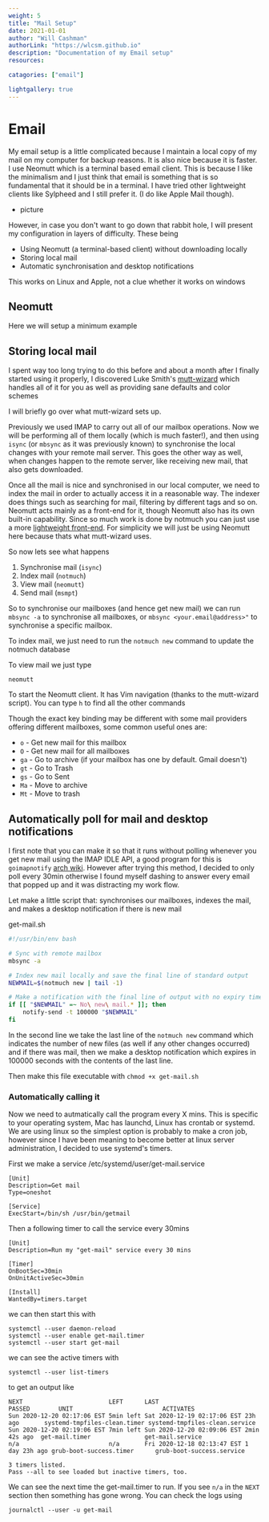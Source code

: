 ```yaml
---
weight: 5
title: "Mail Setup"
date: 2021-01-01
author: "Will Cashman"
authorLink: "https://wlcsm.github.io"
description: "Documentation of my Email setup"
resources:

catagories: ["email"]

lightgallery: true
---
```


# Email

My email setup is a little complicated because I maintain a local copy of my mail on my computer for backup reasons. It is also nice because it is faster.
I use Neomutt which is a terminal based email client. This is because I like the minimalism and I just think that email is something that is so fundamental that it should be in a terminal. I have tried other lightweight clients like Sylpheed and I still prefer it. (I do like Apple Mail though).

- picture

However, in case you don't want to go down that rabbit hole, I will present my configuration in layers of difficulty. These being

* Using Neomutt (a terminal-based client) without downloading locally
* Storing local mail
* Automatic synchronisation and desktop notifications

This works on Linux and Apple, not a clue whether it works on windows

## Neomutt

Here we will setup a minimum example


## Storing local mail

I spent way too long trying to do this before and about a month after I finally started using it properly, I discovered Luke Smith's [mutt-wizard]() which handles all of it for you as well as providing sane defaults and color schemes

I will briefly go over what mutt-wizard sets up.

Previously we used IMAP to carry out all of our mailbox operations. Now we will be performing all of them locally (which is much faster!), and then using `isync` (or `mbsync` as it was previously known) to synchronise the local changes with your remote mail server. This goes the other way as well, when changes happen to the remote server, like receiving new mail, that also gets downloaded.

Once all the mail is nice and synchronised in our local computer, we need to index the mail in order to actually access it in a reasonable way. The indexer does things such as searching for mail, filtering by different tags and so on. Neomutt acts mainly as a front-end for it, though Neomutt also has its own built-in capability. Since so much work is done by notmuch you can just use a more [lightweight front-end](). For simplicity we will just be using Neomutt here because thats what mutt-wizard uses.

So now lets see what happens

1. Synchronise mail (`isync`)
2. Index mail (`notmuch`)
3. View mail (`neomutt`)
4. Send mail (`msmpt`)

So to synchronise our mailboxes (and hence get new mail) we can run `mbsync -a` to synchronise all mailboxes, or `mbsync <your.email@address>"` to synchronise a specific mailbox.

To index mail, we just need to run the `notmuch new` command to update the notmuch database

To view mail we just type

```
neomutt
```

To start the Neomutt client. It has Vim navigation (thanks to the mutt-wizard script). You can type `h` to find all the other commands

Though the exact key binding may be different with some mail providers offering different mailboxes, some common useful ones are:

* `o` - Get new mail for this mailbox
* `O` - Get new mail for all mailboxes
* `ga` - Go to archive (if your mailbox has one by default. Gmail doesn't)
* `gt` - Go to Trash
* `gs` - Go to Sent
* `Ma` - Move to archive
* `Mt` - Move to trash


## Automatically poll for mail and desktop notifications

I first note that you can make it so that it runs without polling whenever you get new mail using the IMAP IDLE API, a good program for this is `goimapnotify` [arch wiki](). However after trying this method, I decided to only poll every 30min otherwise I found myself dashing to answer every email that popped up and it was distracting my work flow.

Let make a little script that: synchronises our mailboxes, indexes the mail, and makes a desktop notification if there is new mail

get-mail.sh

```bash
#!/usr/bin/env bash

# Sync with remote mailbox
mbsync -a

# Index new mail locally and save the final line of standard output
NEWMAIL=$(notmuch new | tail -1)

# Make a notification with the final line of output with no expiry time
if [[ "$NEWMAIL" =~ No\ new\ mail.* ]]; then
	notify-send -t 100000 "$NEWMAIL"
fi
```

In the second line we take the last line of the `notmuch new` command which indicates the number of new files (as well if any other changes occurred) and if there was mail, then we make a desktop notification which expires in 100000 seconds with the contents of the last line. 

Then make this file executable with `chmod +x get-mail.sh`

### Automatically calling it

Now we need to autmatically call the program every X mins. This is specific to your operating system, Mac has launchd, Linux has crontab or systemd. We are using linux so the simplest option is probably to make a cron job, however since I have been meaning to become better at linux server administration, I decided to use systemd's timers.

First we make a service /etc/systemd/user/get-mail.service 

```systemd
[Unit]
Description=Get mail
Type=oneshot

[Service]
ExecStart=/bin/sh /usr/bin/getmail
```

Then a following timer to call the service every 30mins

```systemd
[Unit]
Description=Run my "get-mail" service every 30 mins

[Timer]
OnBootSec=30min
OnUnitActiveSec=30min

[Install]
WantedBy=timers.target
```

we can then start this with

```
systemctl --user daemon-reload
systemctl --user enable get-mail.timer
systemctl --user start get-mail
```

we can see the active timers with 

```
systemctl --user list-timers
```
to get an output like

```
NEXT                        LEFT      LAST                        PASSED        UNIT                         ACTIVATES
Sun 2020-12-20 02:17:06 EST 5min left Sat 2020-12-19 02:17:06 EST 23h ago       systemd-tmpfiles-clean.timer systemd-tmpfiles-clean.service
Sun 2020-12-20 02:19:06 EST 7min left Sun 2020-12-20 02:09:06 EST 2min 42s ago  get-mail.timer               get-mail.service
n/a                         n/a       Fri 2020-12-18 02:13:47 EST 1 day 23h ago grub-boot-success.timer      grub-boot-success.service

3 timers listed.
Pass --all to see loaded but inactive timers, too.
```

We can see the next time the get-mail.timer to run. If you see `n/a` in the `NEXT` section then something has gone wrong. You can check the logs using
```
journalctl --user -u get-mail
```
